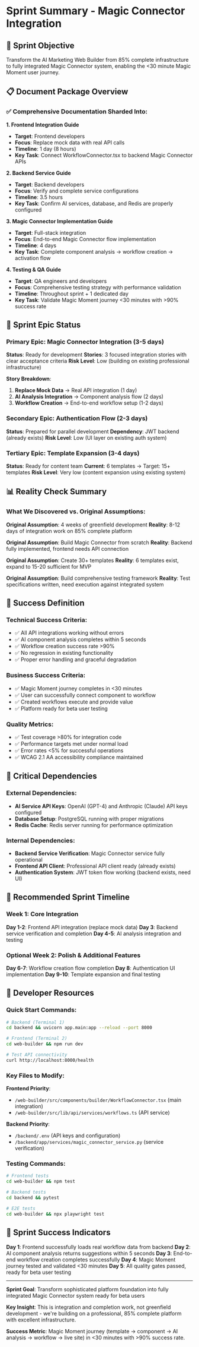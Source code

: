 # Sprint Summary - Magic Connector Integration

## 🎯 Sprint Objective
Transform the AI Marketing Web Builder from 85% complete infrastructure to fully integrated Magic Connector system, enabling the <30 minute Magic Moment user journey.

## 📋 Document Package Overview

### ✅ Comprehensive Documentation Sharded Into:

**1. Frontend Integration Guide** 
- **Target**: Frontend developers
- **Focus**: Replace mock data with real API calls
- **Timeline**: 1 day (8 hours)
- **Key Task**: Connect WorkflowConnector.tsx to backend Magic Connector APIs

**2. Backend Service Guide**
- **Target**: Backend developers  
- **Focus**: Verify and complete service configurations
- **Timeline**: 3.5 hours
- **Key Task**: Confirm AI services, database, and Redis are properly configured

**3. Magic Connector Implementation Guide**
- **Target**: Full-stack integration
- **Focus**: End-to-end Magic Connector flow implementation
- **Timeline**: 4 days
- **Key Task**: Complete component analysis → workflow creation → activation flow

**4. Testing & QA Guide**
- **Target**: QA engineers and developers
- **Focus**: Comprehensive testing strategy with performance validation
- **Timeline**: Throughout sprint + 1 dedicated day
- **Key Task**: Validate Magic Moment journey <30 minutes with >90% success rate

## 🚀 Sprint Epic Status

### Primary Epic: Magic Connector Integration (3-5 days)
**Status**: Ready for development
**Stories**: 3 focused integration stories with clear acceptance criteria
**Risk Level**: Low (building on existing professional infrastructure)

**Story Breakdown**:
1. **Replace Mock Data** → Real API integration (1 day)
2. **AI Analysis Integration** → Component analysis flow (2 days)  
3. **Workflow Creation** → End-to-end workflow setup (1-2 days)

### Secondary Epic: Authentication Flow (2-3 days)
**Status**: Prepared for parallel development
**Dependency**: JWT backend (already exists)
**Risk Level**: Low (UI layer on existing auth system)

### Tertiary Epic: Template Expansion (3-4 days)
**Status**: Ready for content team
**Current**: 6 templates → Target: 15+ templates
**Risk Level**: Very low (content expansion using existing system)

## 📊 Reality Check Summary

### What We Discovered vs. Original Assumptions:

**Original Assumption**: 4 weeks of greenfield development
**Reality**: 8-12 days of integration work on 85% complete platform

**Original Assumption**: Build Magic Connector from scratch
**Reality**: Backend fully implemented, frontend needs API connection

**Original Assumption**: Create 30+ templates
**Reality**: 6 templates exist, expand to 15-20 sufficient for MVP

**Original Assumption**: Build comprehensive testing framework
**Reality**: Test specifications written, need execution against integrated system

## 🎯 Success Definition

### Technical Success Criteria:
- ✅ All API integrations working without errors
- ✅ AI component analysis completes within 5 seconds
- ✅ Workflow creation success rate >90%
- ✅ No regression in existing functionality
- ✅ Proper error handling and graceful degradation

### Business Success Criteria:
- ✅ Magic Moment journey completes in <30 minutes
- ✅ User can successfully connect component to workflow
- ✅ Created workflows execute and provide value
- ✅ Platform ready for beta user testing

### Quality Metrics:
- ✅ Test coverage >80% for integration code
- ✅ Performance targets met under normal load
- ✅ Error rates <5% for successful operations
- ✅ WCAG 2.1 AA accessibility compliance maintained

## 🚨 Critical Dependencies

### External Dependencies:
- **AI Service API Keys**: OpenAI (GPT-4) and Anthropic (Claude) API keys configured
- **Database Setup**: PostgreSQL running with proper migrations
- **Redis Cache**: Redis server running for performance optimization

### Internal Dependencies:
- **Backend Service Verification**: Magic Connector service fully operational
- **Frontend API Client**: Professional API client ready (already exists)
- **Authentication System**: JWT token flow working (backend exists, need UI)

## 📅 Recommended Sprint Timeline

### Week 1: Core Integration
**Day 1-2**: Frontend API integration (replace mock data)
**Day 3**: Backend service verification and completion
**Day 4-5**: AI analysis integration and testing

### Optional Week 2: Polish & Additional Features
**Day 6-7**: Workflow creation flow completion
**Day 8**: Authentication UI implementation
**Day 9-10**: Template expansion and final testing

## 🔗 Developer Resources

### Quick Start Commands:
```bash
# Backend (Terminal 1)
cd backend && uvicorn app.main:app --reload --port 8000

# Frontend (Terminal 2)  
cd web-builder && npm run dev

# Test API connectivity
curl http://localhost:8000/health
```

### Key Files to Modify:
**Frontend Priority**:
- `/web-builder/src/components/builder/WorkflowConnector.tsx` (main integration)
- `/web-builder/src/lib/api/services/workflows.ts` (API service)

**Backend Priority**:
- `/backend/.env` (API keys and configuration)
- `/backend/app/services/magic_connector_service.py` (service verification)

### Testing Commands:
```bash
# Frontend tests
cd web-builder && npm test

# Backend tests  
cd backend && pytest

# E2E tests
cd web-builder && npx playwright test
```

## 🎉 Sprint Success Indicators

**Day 1**: Frontend successfully loads real workflow data from backend
**Day 2**: AI component analysis returns suggestions within 5 seconds
**Day 3**: End-to-end workflow creation completes successfully
**Day 4**: Magic Moment journey tested and validated <30 minutes
**Day 5**: All quality gates passed, ready for beta user testing

---

**Sprint Goal**: Transform sophisticated platform foundation into fully integrated Magic Connector system ready for beta users

**Key Insight**: This is integration and completion work, not greenfield development - we're building on a professional, 85% complete platform with excellent infrastructure.

**Success Metric**: Magic Moment journey (template → component → AI analysis → workflow → live site) in <30 minutes with >90% success rate.